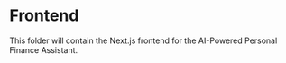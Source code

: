 # Frontend

This folder will contain the Next.js frontend for the AI-Powered Personal Finance Assistant.
